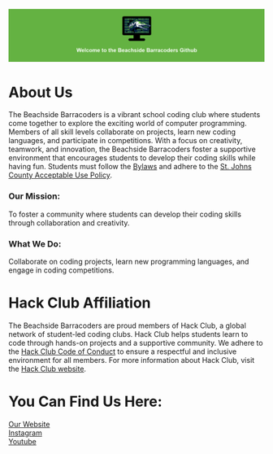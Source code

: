 ![welcome-image](./welcome.png)
# About Us
The Beachside Barracoders is a vibrant school coding club where students come together to explore the exciting world of computer programming. Members of all skill levels collaborate on projects, learn new coding languages, and participate in competitions. With a focus on creativity, teamwork, and innovation, the Beachside Barracoders foster a supportive environment that encourages students to develop their coding skills while having fun. Students must follow the <a href="https:/barracoders.com/bylaws.pdf">Bylaws</a> and adhere to the <a href="https://barracoders.com/AUP.pdf" >St. Johns County Acceptable Use Policy</a>.
### Our Mission: 
To foster a community where students can develop their coding skills through collaboration and creativity.
### What We Do: 
Collaborate on coding projects, learn new programming languages, and engage in coding competitions.

# Hack Club Affiliation
The Beachside Barracoders are proud members of Hack Club, a global network of student-led coding clubs. Hack Club helps students learn to code through hands-on projects and a supportive community. We adhere to the <a href="https://hackclub.com/conduct/">Hack Club Code of Conduct</a> to ensure a respectful and inclusive environment for all members. For more information about Hack Club, visit the <a href="https://hackclub.com/">Hack Club website</a>.
# You Can Find Us Here:
<a href="https://barracoders.com">Our Website</a><br>
<a href="https://www.instagram.com/bhs_barracoders/">Instagram</a><br>
<a href="https://www.youtube.com/@bhs_barracoders">Youtube</a><br>

